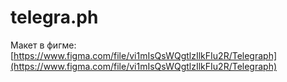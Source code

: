 # telegra.ph

Макет в фигме: [https://www.figma.com/file/vi1mIsQsWQgtlzIlkFIu2R/Telegraph](https://www.figma.com/file/vi1mIsQsWQgtlzIlkFIu2R/Telegraph)
